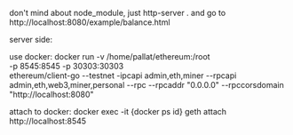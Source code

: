 don't mind about node_module, just http-server .
and go to http://localhost:8080/example/balance.html

server side:

use docker:
docker run -v /home/pallat/ethereum:/root \
           -p 8545:8545 -p 30303:30303 \
           ethereum/client-go --testnet -ipcapi admin,eth,miner --rpcapi admin,eth,web3,miner,personal --rpc --rpcaddr "0.0.0.0" --rpccorsdomain "http://localhost:8080"

attach to docker:
docker exec -it {docker ps id} geth attach http://localhost:8545
